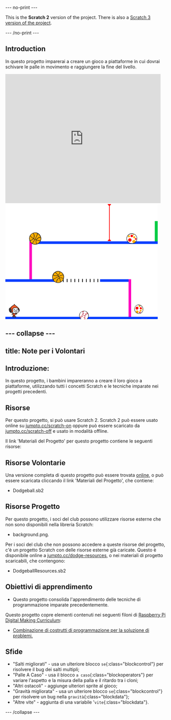 --- no-print ---

This is the **Scratch 2** version of the project. There is also a [Scratch 3 version of the project](https://projects.raspberrypi.org/it-IT/projects/dodgeball).

--- /no-print ---

## Introduction

In questo progetto imparerai a creare un gioco a piattaforme in cui dovrai schivare le palle in movimento e raggiungere la fine del livello.

<div class="scratch-preview">
  <iframe allowtransparency="true" width="485" height="402" src="https://scratch.mit.edu/projects/embed/39740618/?autostart=false" frameborder="0"></iframe>
  <img src="images/dodge-final.png">
</div>


--- collapse ---
---
title: Note per i Volontari
---


## Introduzione:
In questo progetto, i bambini impareranno a creare il loro gioco a piattaforme, utilizzando tutti i concetti Scratch e le tecniche imparate nei progetti precedenti.

## Risorse
Per questo progetto, si può usare Scratch 2. Scratch 2 può essere usato online su [jumpto.cc/scratch-on](http://jumpto.cc/scratch-on) oppure può essere scaricato da [jumpto.cc/scratch-off](http://jumpto.cc/scratch-off) e usato in modalità offline.

Il link 'Materiali del Progetto' per questo progetto contiene le seguenti risorse:

## Risorse Volontarie

Una versione completa di questo progetto può essere trovata <a href="http://scratch.mit.edu/projects/39740618/#editor">online</a>, o può essere scaricata cliccando il link 'Materiali del Progetto', che contiene:

+ Dodgeball.sb2

## Risorse Progetto

Per questo progetto, i soci del club possono utilizzare risorse esterne che non sono disponibili nella libreria Scratch:

+ background.png.

Per i soci del club che non possono accedere a queste risorse del progetto, c'è un progetto Scratch con delle risorse esterne già caricate. Questo è disponibile online a [jumpto.cc/dodge-resources](http://jumpto.cc/dodge-resources), o nei materiali di progetto scaricabili, che contengono:

+ DodgeballResources.sb2 

## Obiettivi di apprendimento
+ Questo progetto consolida l'apprendimento delle tecniche di programmazione imparate precedentemente.

Questo progetto copre elementi contenuti nei seguenti filoni di [Raspberry Pi Digital Making Curriculum](http://rpf.io/curriculum):

+ [Combinazione di costrutti di programmazione per la soluzione di problemi.](https://www.raspberrypi.org/curriculum/programming/builder)

## Sfide
+ "Salti migliorati" - usa un ulteriore blocco `se`{:class="blockcontrol"} per risolvere il bug dei salti multipli;
+ "Palle A Caso" - usa il blocco `a caso`{:class="blockoperators"} per variare l'aspetto e la misura della palla e il ritardo tra i cloni;
+ "Altri ostacoli" - aggiunge ulteriori sprite al gioco;
+ "Gravità migliorata" - usa un ulteriore blocco `se`{:class="blockcontrol"} per risolvere un bug nella `gravità`{:class="blockdata"};
+ "Altre vite" - aggiunta di una variabile '`vite`{:class="blockdata"}.



--- /collapse ---

